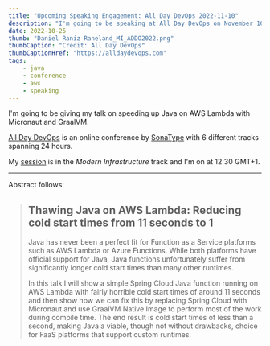 ```yaml
---
title: "Upcoming Speaking Engagement: All Day DevOps 2022-11-10"
description: "I'm going to be speaking at All Day DevOps on November 10"
date: 2022-10-25
thumb: "Daniel Raniz Raneland_MI_ADDO2022.png"
thumbCaption: "Credit: All Day DevOps"
thumbCaptionHref: "https://alldaydevops.com"
tags: 
    - java
    - conference
    - aws
    - speaking
---
```

I'm going to be giving my talk on speeding up Java on AWS Lambda with Micronaut and GraalVM.

[All Day DevOps](https://alldaydevops.com) is an online conference by [SonaType](https://www.sonatype.com/) with 6
different tracks spanning 24 hours.

My [session](https://www.alldaydevops.com/addo-speakers/daniel-raniz-raneland) is in the _Modern Infrastructure_ track
and I'm on at 12:30 GMT+1.

---

Abstract follows:

> ## Thawing Java on AWS Lambda: Reducing cold start times from 11 seconds to 1
> 
> Java has never been a perfect fit for Function as a Service platforms such as AWS Lambda or Azure Functions. While
> both platforms have official support for Java, Java functions unfortunately suffer from significantly longer cold
> start times than many other runtimes.
>
> In this talk I will show a simple Spring Cloud Java function running on AWS Lambda with fairly horrible cold start
> times of around 11 seconds and then show how we can fix this by replacing Spring Cloud with Micronaut and use GraalVM
> Native Image to perform most of the work during compile time. The end result is cold start times of less than a
> second, making Java a viable, though not without drawbacks, choice for FaaS platforms that support custom runtimes.


